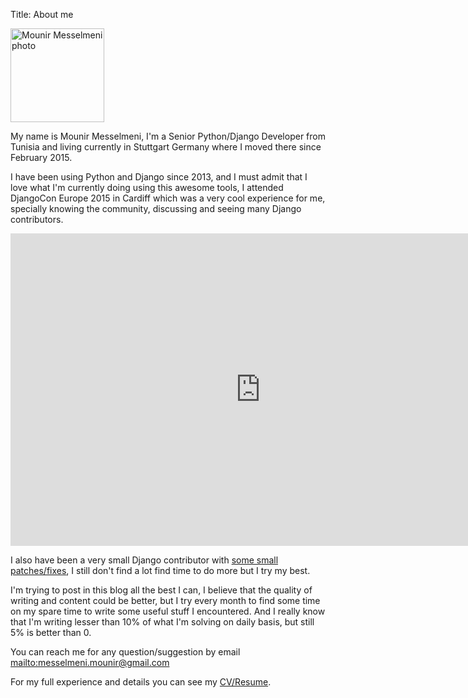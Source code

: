 Title: About me


<img src="{filename}/images/mounir_profile_photo.jpg" width="150" alt="Mounir Messelmeni photo">

My name is Mounir Messelmeni, I'm a Senior Python/Django Developer from Tunisia and 
living currently in Stuttgart Germany where I moved there since February 2015.

I have been using Python and Django since 2013, and I must admit that I love what I'm currently doing using
this awesome tools, I attended DjangoCon Europe 2015 in Cardiff which was a very cool experience for me, specially
knowing the community, discussing and seeing many Django contributors.

<div class="vimeo" align="center">
    <iframe width="800" height="500" src="https://player.vimeo.com/video/134407590" frameborder="0"></iframe>
</div>

I also have been a very small Django contributor with [some small patches/fixes][1], I still don't find a lot find time
to do more but I try my best.

I'm trying to post in this blog all the best I can, I believe that the quality of writing and content could be better,
but I try every month to find some time on my spare time to write some useful stuff I encountered.
And I really know that I'm writing lesser than 10% of what I'm solving on daily basis, but still 5% is better than 0.

You can reach me for any question/suggestion by email <mailto:messelmeni.mounir@gmail.com>

For my full experience and details you can see my [CV/Resume][2].

[1]: https://github.com/django/django/commits/master?author=mounirmesselmeni
[2]: {filename}/pdfs/cv_mounir_messelmeni.pdf
